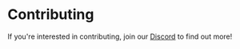 # Contributing

If you're interested in contributing, join our [Discord](https://discord.gg/MXmfhwQ4FB) to find out more!
